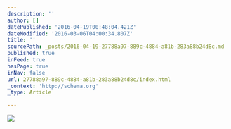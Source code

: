 ```yaml
---
description: ''
author: []
datePublished: '2016-04-19T00:48:04.421Z'
dateModified: '2016-03-06T04:00:34.807Z'
title: ''
sourcePath: _posts/2016-04-19-27788a97-889c-4884-a81b-283a88b24d8c.md
published: true
inFeed: true
hasPage: true
inNav: false
url: 27788a97-889c-4884-a81b-283a88b24d8c/index.html
_context: 'http://schema.org'
_type: Article

---
```

![](https://the-grid-user-content.s3-us-west-2.amazonaws.com/8628ba1e-06e1-4b4a-9716-5155f12cae0f.png)